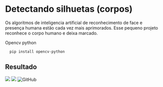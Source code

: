 
# Detectando silhuetas (corpos)

Os algoritmos de inteligencia artificial de reconhecimento de face e presença humana estão cada vez mais aprimorados.
Esse pequeno projeto reconhece o corpo humano e deixa marcado.


Opencv python
```bash
  pip install opencv-python
```
## Resultado 

![](https://img.shields.io/badge/opencv-4.5.2.54-informational?style=flat&logo=python&logoColor=white&color=blue)
![](https://img.shields.io/badge/python-3.9-informational?style=flat&logo=python&logoColor=white&color=blue)  ![GitHub](https://img.shields.io/badge/licence-MIT-GREE) 

